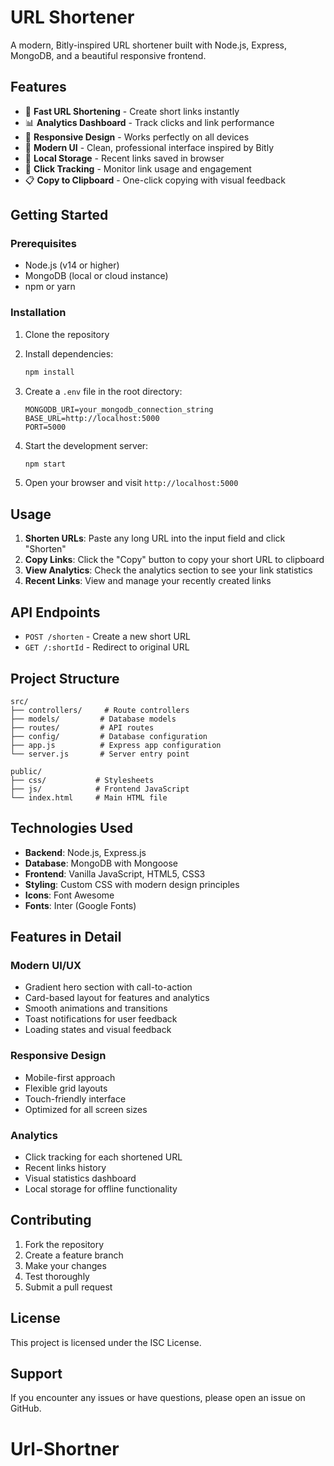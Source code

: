 # URL Shortener

A modern, Bitly-inspired URL shortener built with Node.js, Express, MongoDB, and a beautiful responsive frontend.

## Features

- 🚀 **Fast URL Shortening** - Create short links instantly
- 📊 **Analytics Dashboard** - Track clicks and link performance
- 📱 **Responsive Design** - Works perfectly on all devices
- 🎨 **Modern UI** - Clean, professional interface inspired by Bitly
- 💾 **Local Storage** - Recent links saved in browser
- 🔗 **Click Tracking** - Monitor link usage and engagement
- 📋 **Copy to Clipboard** - One-click copying with visual feedback

## Getting Started

### Prerequisites

- Node.js (v14 or higher)
- MongoDB (local or cloud instance)
- npm or yarn

### Installation

1. Clone the repository
2. Install dependencies:
   ```bash
   npm install
   ```

3. Create a `.env` file in the root directory:
   ```env
   MONGODB_URI=your_mongodb_connection_string
   BASE_URL=http://localhost:5000
   PORT=5000
   ```

4. Start the development server:
   ```bash
   npm start
   ```

5. Open your browser and visit `http://localhost:5000`

## Usage

1. **Shorten URLs**: Paste any long URL into the input field and click "Shorten"
2. **Copy Links**: Click the "Copy" button to copy your short URL to clipboard
3. **View Analytics**: Check the analytics section to see your link statistics
4. **Recent Links**: View and manage your recently created links

## API Endpoints

- `POST /shorten` - Create a new short URL
- `GET /:shortId` - Redirect to original URL

## Project Structure

```
src/
├── controllers/     # Route controllers
├── models/         # Database models
├── routes/         # API routes
├── config/         # Database configuration
├── app.js          # Express app configuration
└── server.js       # Server entry point

public/
├── css/           # Stylesheets
├── js/            # Frontend JavaScript
└── index.html     # Main HTML file
```

## Technologies Used

- **Backend**: Node.js, Express.js
- **Database**: MongoDB with Mongoose
- **Frontend**: Vanilla JavaScript, HTML5, CSS3
- **Styling**: Custom CSS with modern design principles
- **Icons**: Font Awesome
- **Fonts**: Inter (Google Fonts)

## Features in Detail

### Modern UI/UX
- Gradient hero section with call-to-action
- Card-based layout for features and analytics
- Smooth animations and transitions
- Toast notifications for user feedback
- Loading states and visual feedback

### Responsive Design
- Mobile-first approach
- Flexible grid layouts
- Touch-friendly interface
- Optimized for all screen sizes

### Analytics
- Click tracking for each shortened URL
- Recent links history
- Visual statistics dashboard
- Local storage for offline functionality

## Contributing

1. Fork the repository
2. Create a feature branch
3. Make your changes
4. Test thoroughly
5. Submit a pull request

## License

This project is licensed under the ISC License.

## Support

If you encounter any issues or have questions, please open an issue on GitHub.


# Url-Shortner
